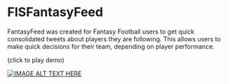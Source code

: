 # FISFantasyFeed
FantasyFeed was created for Fantasy Football users to get quick consolidated tweets about players they are following.
This allows users to make quick decisions for their team, depending on player performance. 

(click to play demo)

[![IMAGE ALT TEXT HERE](http://img.youtube.com/vi/JiYon1xM6jk/0.jpg)](http://www.youtube.com/watch?v=JiYon1xM6jk)
